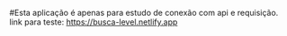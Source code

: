 #Esta aplicação é apenas para estudo de conexão com api e requisição.
link para teste: https://busca-level.netlify.app
